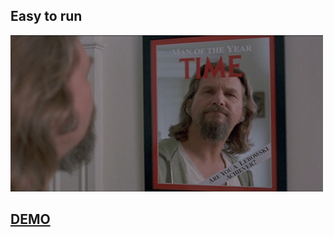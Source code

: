 <section>
	<h2>Easy to run</h2>
    <img src="img/dude_3.gif">
</section>
<section>
	<a href="https://github.com/FilipStenbeck/grunt-demo#readme" target="top"><h1>DEMO</h1></a>
</section>